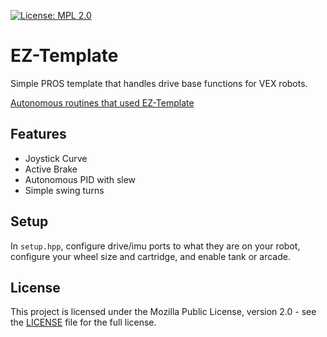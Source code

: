 [![License: MPL 2.0](https://img.shields.io/badge/License-MPL%202.0-brightgreen.svg)](https://opensource.org/licenses/MPL-2.0)
# EZ-Template
Simple PROS template that handles drive base functions for VEX robots. 

[Autonomous routines that used EZ-Template](https://photos.app.goo.gl/yRwuvmq7hDoM4f6EA)

## Features
* Joystick Curve
* Active Brake
* Autonomous PID with slew
* Simple swing turns

## Setup
In `setup.hpp`, configure drive/imu ports to what they are on your robot, configure your wheel size and cartridge, and enable tank or arcade.

## License

This project is licensed under the Mozilla Public License, version 2.0 - see the [LICENSE](LICENSE)
file for the full license.
